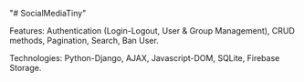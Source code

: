 "# SocialMediaTiny" 

Features: Authentication (Login-Logout, User & Group Management), CRUD methods,
Pagination, Search, Ban User.

Technologies: Python-Django, AJAX, Javascript-DOM, SQLite, Firebase Storage.



